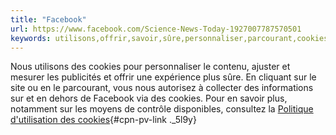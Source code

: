 ```yaml
---
title: "Facebook"
url: https://www.facebook.com/Science-News-Today-1927007787570501
keywords: utilisons,offrir,savoir,sûre,personnaliser,parcourant,cookies,publicités,facebook,site,politique
---
```

Nous utilisons des cookies pour personnaliser le contenu, ajuster et mesurer les publicités et offrir une expérience plus sûre. En cliquant sur le site ou en le parcourant, vous nous autorisez à collecter des informations sur et en dehors de Facebook via des cookies. Pour en savoir plus, notamment sur les moyens de contrôle disponibles, consultez la [Politique d'utilisation des cookies](https://www.facebook.com/policies/cookies/){#cpn-pv-link ._5l9y}
